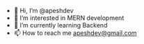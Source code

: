 - 👋 Hi, I’m @apeshdev
- 👀 I’m interested in MERN development
- 🌱 I’m currently learning Backend
- 📫 How to reach me apeshdev@gmail.com

<!---
apeshdev/apeshdev is a ✨ special ✨ repository because its `README.md` (this file) appears on your GitHub profile.
You can click the Preview link to take a look at your changes.
--->
